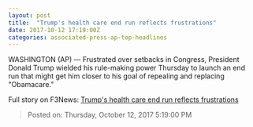 ```yaml
---
layout: post
title:  "Trump's health care end run reflects frustrations"
date: 2017-10-12 17:19:00Z
categories: associated-press-ap-top-headlines
---
```


WASHINGTON (AP) — Frustrated over setbacks in Congress, President Donald Trump wielded his rule-making power Thursday to launch an end run that might get him closer to his goal of repealing and replacing "Obamacare."


Full story on F3News: [Trump's health care end run reflects frustrations](http://www.f3nws.com/n/2ajzrC)

> Posted on: Thursday, October 12, 2017 5:19:00 PM
